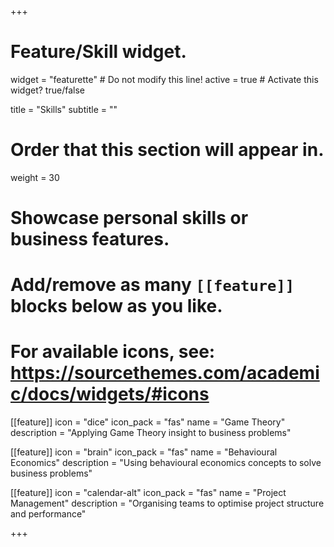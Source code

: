 +++
# Feature/Skill widget.
widget = "featurette"  # Do not modify this line!
active = true  # Activate this widget? true/false

title = "Skills"
subtitle = ""

# Order that this section will appear in.
weight = 30

# Showcase personal skills or business features.
#
# Add/remove as many `[[feature]]` blocks below as you like.
#
# For available icons, see: https://sourcethemes.com/academic/docs/widgets/#icons

[[feature]]
  icon = "dice"
  icon_pack = "fas"
  name = "Game Theory"
  description = "Applying Game Theory insight to business problems"  

[[feature]]
  icon = "brain"
  icon_pack = "fas"
  name = "Behavioural Economics"
  description = "Using behavioural economics concepts to solve business problems"

  [[feature]]
    icon = "calendar-alt"
    icon_pack = "fas"
    name = "Project Management"
    description = "Organising teams to optimise project structure and performance"


+++

